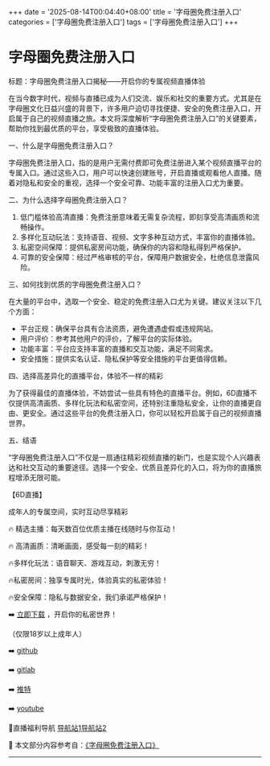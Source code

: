 +++
date = '2025-08-14T00:04:40+08:00'
title = '字母圈免费注册入口'
categories = ['字母圈免费注册入口']
tags = ['字母圈免费注册入口']
+++

# 字母圈免费注册入口

标题：字母圈免费注册入口揭秘——开启你的专属视频直播体验

在当今数字时代，视频与直播已成为人们交流、娱乐和社交的重要方式。尤其是在字母圈文化日益兴盛的背景下，许多用户迫切寻找便捷、安全的免费注册入口，开启属于自己的视频直播之旅。本文将深度解析“字母圈免费注册入口”的关键要素，帮助你找到最优质的平台，享受极致的直播体验。

一、什么是字母圈免费注册入口？

字母圈免费注册入口，指的是用户无需付费即可免费注册进入某个视频直播平台的专属入口。通过这些入口，用户可以快速创建账号，开启直播或观看他人直播。随着对隐私和安全的重视，选择一个安全可靠、功能丰富的注册入口尤为重要。

二、为什么选择字母圈免费注册入口？

1. 低门槛体验高清直播：免费注册意味着无需复杂流程，即刻享受高清画质和流畅操作。
2. 多样化互动玩法：支持语音、视频、文字多种互动方式，丰富你的直播体验。
3. 私密空间保障：提供私密房间功能，确保你的内容和隐私得到严格保护。
4. 可靠的安全保障：经过严格审核的平台，保障用户数据安全，杜绝信息泄露风险。

三、如何找到优质的字母圈免费注册入口？

在大量的平台中，选取一个安全、稳定的免费注册入口尤为关键。建议关注以下几个方面：

- 平台正规：确保平台具有合法资质，避免遭遇虚假或违规网站。
- 用户评价：参考其他用户的评价，了解平台的实际体验。
- 功能丰富：平台应支持丰富的直播和交互功能，满足不同需求。
- 安全措施：提供实名认证、隐私保护等安全措施的平台更值得信赖。

四、选择高差异化的直播平台，体验不一样的精彩

为了获得最佳的直播体验，不妨尝试一些具有特色的直播平台。例如，6D直播不仅提供高清画质、多样化玩法和私密空间，还特别注重隐私安全，让你的直播更自由、更安全。通过这些平台的免费注册入口，你可以轻松开启属于自己的视频直播世界。

五、结语

“字母圈免费注册入口”不仅是一扇通往精彩视频直播的新门，也是实现个人兴趣表达和社交互动的重要途径。选择一个安全、优质且差异化的入口，将为你的直播旅程增添无限可能。

【6D直播】

成年人的专属空间，实时互动尽享精彩

🔥 精选主播：每天数百位优质主播在线随时与你互动！

🔥 高清画质：清晰画面，感受每一刻的精彩！

🔥多样化玩法：语音聊天、游戏互动，刺激无穷！

🔥私密房间：独享专属时光，体验真实的私密体验！

🔥安全保障：隐私与数据安全，我们承诺严格保护！

➡️ [立即下载](https://down123.s3.ap-east-1.amazonaws.com/down/down.html?channelCode=blog) ，开启你的私密世界！

（仅限18岁以上成年人）

➡️ [github](https://aldult-live.github.io/)

➡️ [gitlab](https://seo-09598d.gitlab.io/)

➡️ [推特](https://x.com/wegame33)

➡️ [youtube](https://www.youtube.com/@6Dlive)

🔞直播福利导航 [导航站1](https://webstack-86085a.gitlab.io/)[导航站2](https://onlygit123-2.github.io/)


📘 本文部分内容参考自：[《字母圈免费注册入口》](https://webstack-hugo-12.pages.dev/)

---
